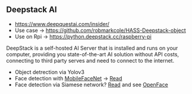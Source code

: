 ## Deepstack AI

* https://www.deepquestai.com/insider/
* Use case -> https://github.com/robmarkcole/HASS-Deepstack-object
* Use on Rpi -> https://python.deepstack.cc/raspberry-pi

DeepStack is a self-hosted AI Server that is installed and runs on your computer, providing you state-of-the-art AI solution without API costs, connecting to third party serves and need to connect to the internet.
* Object detrection via Yolov3
* Face detection with [MobileFaceNet](https://arxiv.org/abs/1804.07573) -> [Read](https://machinelearningmastery.com/how-to-develop-a-face-recognition-system-using-facenet-in-keras-and-an-svm-classifier/)
* Face detection via Siamese network? [Read](https://medium.com/datadriveninvestor/face-recognition-929464856b86) and see [OpenFace](https://cmusatyalab.github.io/openface/)